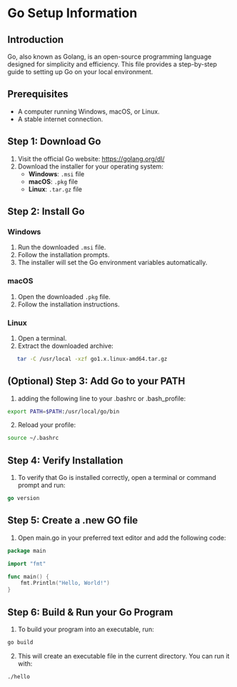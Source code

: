 # Go Setup Information

## Introduction
Go, also known as Golang, is an open-source programming language designed for simplicity and efficiency. This file provides a step-by-step guide to setting up Go on your local environment.

## Prerequisites
- A computer running Windows, macOS, or Linux.
- A stable internet connection.

## Step 1: Download Go
1. Visit the official Go website: https://golang.org/dl/
2. Download the installer for your operating system:
   - **Windows**: `.msi` file
   - **macOS**: `.pkg` file
   - **Linux**: `.tar.gz` file

## Step 2: Install Go
### Windows
1. Run the downloaded `.msi` file.
2. Follow the installation prompts.
3. The installer will set the Go environment variables automatically.

### macOS
1. Open the downloaded `.pkg` file.
2. Follow the installation instructions.

### Linux
1. Open a terminal.
2. Extract the downloaded archive:
```bash
   tar -C /usr/local -xzf go1.x.linux-amd64.tar.gz
```

## (Optional) Step 3: Add Go to your PATH
1. adding the following line to your .bashrc or .bash_profile:
```bash
export PATH=$PATH:/usr/local/go/bin
```
2. Reload your profile:
```bash
source ~/.bashrc
```

## Step 4: Verify Installation
1. To verify that Go is installed correctly, open a terminal or command prompt and run:
```go
go version
```

## Step 5: Create a .new GO file
1. Open main.go in your preferred text editor and add the following code:
```go
package main

import "fmt"

func main() {
    fmt.Println("Hello, World!")
}
```

## Step 6: Build & Run your Go Program
1. To build your program into an executable, run:
```bash
go build
```
2. This will create an executable file in the current directory. You can run it with:
```bash
./hello
```